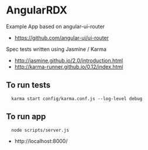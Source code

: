 AngularRDX
==========

Example App based on angular-ui-router
 * https://github.com/angular-ui/ui-router

Spec tests written using Jasmine / Karma
 * http://jasmine.github.io/2.0/introduction.html
 * http://karma-runner.github.io/0.12/index.html

To run tests
-----------------------

      karma start config/karma.conf.js --log-level debug

To run app
-----------------------

      node scripts/server.js

 * http://localhost:8000/


